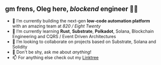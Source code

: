 ## gm frens, Oleg here, *blockend* engineer 🦍🫡

- 🔭 I’m currently building the next-gen **low-code automation platform** with an amazing team at *820 / Eight Twenty*
- 🌱 I’m currently learning **Rust**, **Substrate**, **Polkadot**, Solana, Blockchain Engineering and CQRS / Event Driven Architectures
- 👯 I’m looking to collaborate on projects based on Substrate, Solana and Solidity
- 💬 Don't be shy, ask me about *anything*!
- 📫 For anything else check out my [Linktree](https://linktr.ee/lgnk)
